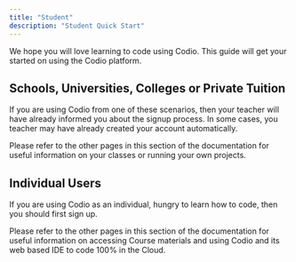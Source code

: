 ```yaml
---
title: "Student"
description: "Student Quick Start"
---
```


We hope you will love learning to code using Codio. This guide will get your started on using the Codio platform.

## Schools, Universities, Colleges or Private Tuition
If you are using Codio from one of these scenarios, then your teacher will have already informed you about the signup process. In some cases, you teacher may have already created your account automatically.

Please refer to the other pages in this section of the documentation for useful information on your classes or running your own projects.

## Individual Users
If you are using Codio as an individual, hungry to learn how to code, then you should first sign up.

Please refer to the other pages in this section of the documentation for useful information on accessing Course materials and using Codio and its web based IDE to code 100% in the Cloud.
